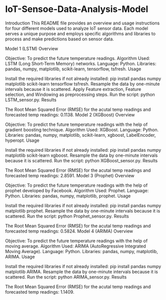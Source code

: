 # IoT-Sensoe-Data-Analysis-Model
Introduction
This README file provides an overview and usage instructions for four different models used to analyze IoT sensor data. Each model serves a unique purpose and employs specific algorithms and libraries to process and make predictions based on sensor data.

Model 1 (LSTM)
Overview

Objective: To predict the future temperature readings.
Algorithm Used: LSTM (Long Short-Term Memory) networks.
Language: Python.
Libraries: pandas, numpy, matplotlib, scikit-learn, tensorflow, tsfresh.
Usage

Install the required libraries if not already installed: pip install pandas numpy matplotlib scikit-learn tensorflow tsfresh.
Resample the data by one-minute intervals because it is scattered.
Apply Feature extraction, Feature selection, and Windowing as preprocessing steps.
Run the script: python LSTM_sensor.py.
Results

The Root Mean Squared Error (RMSE) for the acutal temp readings and forecasted temp readings: 0.1138.
Model 2 (XGBoost)
Overview

Objective: To predict the future temperature readings with the help of gradient boosting technique.
Algorithm Used: XGBoost.
Language: Python.
Libraries: pandas, numpy, matplotlib, scikit-learn, xgboost, LabelEncoder, hyperopt.
Usage

Install the required libraries if not already installed: pip install pandas numpy matplotlib scikit-learn xgboost.
Resample the data by one-minute intervals because it is scattered.
Run the script: python XGBoost_sensor.py.
Results

The Root Mean Squared Error (RMSE) for the acutal temp readings and forecasted temp readings: 2.8591.
Model 3 (Prophet)
Overview

Objective: To predict the future temperature readings with the help of prophet developed by Facebook.
Algorithm Used: Prophet.
Language: Python.
Libraries: pandas, numpy, matplotlib, prophet.
Usage

Install the required libraries if not already installed: pip install pandas numpy matplotlib prophet.
Resample the data by one-minute intervals because it is scattered.
Run the script: python Prophet_sensor.py.
Results

The Root Mean Squared Error (RMSE) for the acutal temp readings and forecasted temp readings: 0.5824.
Model 4 (ARIMA)
Overview

Objective: To predict the future temperature readings with the help of moving average.
Algorithm Used: ARIMA (AutoRegressive Integrated Moving Average).
Language: Python.
Libraries: pandas, numpy, matplotlib, ARIMA.
Usage

Install the required libraries if not already installed: pip install pandas numpy matplotlib ARIMA.
Resample the data by one-minute intervals because it is scattered.
Run the script: python ARIMA_sensor.py.
Results

The Root Mean Squared Error (RMSE) for the acutal temp readings and forecasted temp readings: 1.1409.
